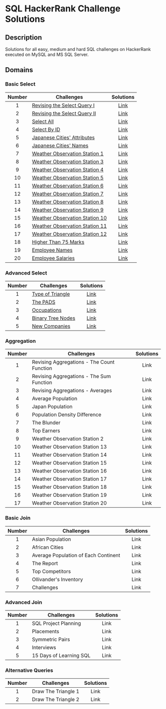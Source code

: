 # SQL HackerRank Challenge Solutions

## Description
Solutions for all easy, medium and hard SQL challenges on HackerRank executed on MySQL and MS SQL Server.

## Domains
### Basic Select

| Number| Challenges | Solutions|
| :---:| --- | :---: |
| 1 | [Revising the Select Query I](https://www.hackerrank.com/challenges/revising-the-select-query/problem) | [Link](https://github.com/qanhnn12/SQL-Hackerrank-Challenge-Solutions/blob/main/Basic%20Select/Revising-the-Select-Query-I.sql) |
| 2 | [Revising the Select Query II](https://www.hackerrank.com/challenges/revising-the-select-query-2/problem) | [Link](https://github.com/qanhnn12/SQL-Hackerrank-Challenge-Solutions/blob/main/Basic%20Select/Revising-the-Select-Query-II.sql) | 
| 3 | [Select All](https://www.hackerrank.com/challenges/select-all-sql/problem) | [Link](https://github.com/qanhnn12/SQL-Hackerrank-Challenge-Solutions/blob/main/Basic%20Select/Select-All.sql) |
| 4 | [Select By ID](https://www.hackerrank.com/challenges/select-by-id/problem) | [Link](https://github.com/qanhnn12/SQL-Hackerrank-Challenge-Solutions/blob/main/Basic%20Select/Select-By-ID.sql) | 
| 5 | [Japanese Cities' Attributes](https://www.hackerrank.com/challenges/japanese-cities-attributes/problem) | [Link](https://github.com/qanhnn12/SQL-Hackerrank-Challenge-Solutions/blob/main/Basic%20Select/Japanese-Cities'-Attributes.sql) | 
| 6 | [Japanese Cities' Names](https://www.hackerrank.com/challenges/japanese-cities-name/problem) | [Link](https://github.com/qanhnn12/SQL-Hackerrank-Challenge-Solutions/blob/main/Basic%20Select/Japanese-Cities'-Names.sql) | 
| 7 | [Weather Observation Station 1](https://www.hackerrank.com/challenges/weather-observation-station-1/problem) | [Link](https://github.com/qanhnn12/SQL-Hackerrank-Challenge-Solutions/blob/main/Basic%20Select/Weather-Observation-Station-1.sql) | 
| 8 | [Weather Observation Station 3](https://www.hackerrank.com/challenges/weather-observation-station-3/problem) | [Link](https://github.com/qanhnn12/SQL-Hackerrank-Challenge-Solutions/blob/main/Basic%20Select/Weather-Observation-Station-3.sql) | 
| 9 | [Weather Observation Station 4](https://www.hackerrank.com/challenges/weather-observation-station-4/problem) | [Link](https://github.com/qanhnn12/SQL-Hackerrank-Challenge-Solutions/blob/main/Basic%20Select/Weather-Observation-Station-4.sql) | 
| 10 | [Weather Observation Station 5](https://www.hackerrank.com/challenges/weather-observation-station-5/problem) | [Link](https://github.com/qanhnn12/SQL-Hackerrank-Challenge-Solutions/blob/main/Basic%20Select/Weather-Observation-Station-5.sql) | 
| 11 | [Weather Observation Station 6](https://www.hackerrank.com/challenges/weather-observation-station-6/problem) | [Link](https://github.com/qanhnn12/SQL-Hackerrank-Challenge-Solutions/blob/main/Basic%20Select/Weather-Observation-Station-6.sql) | 
| 12 | [Weather Observation Station 7](https://www.hackerrank.com/challenges/weather-observation-station-7/problem) | [Link](https://github.com/qanhnn12/SQL-Hackerrank-Challenge-Solutions/blob/main/Basic%20Select/Weather-Observation-Station-7.sql) | 
| 13 | [Weather Observation Station 8](https://www.hackerrank.com/challenges/weather-observation-station-8/problem) | [Link](https://github.com/qanhnn12/SQL-Hackerrank-Challenge-Solutions/blob/main/Basic%20Select/Weather-Observation-Station-8.sql) | 
| 14 | [Weather Observation Station 9](https://www.hackerrank.com/challenges/weather-observation-station-9/problem) | [Link](https://github.com/qanhnn12/SQL-Hackerrank-Challenge-Solutions/blob/main/Basic%20Select/Weather-Observation-Station-9.sql) | 
| 15 | [Weather Observation Station 10](https://www.hackerrank.com/challenges/weather-observation-station-10/problem) | [Link](https://github.com/qanhnn12/SQL-Hackerrank-Challenge-Solutions/blob/main/Basic%20Select/Weather-Observation-Station-10.sql) | 
| 16 | [Weather Observation Station 11](https://www.hackerrank.com/challenges/weather-observation-station-11/problem) | [Link](https://github.com/qanhnn12/SQL-Hackerrank-Challenge-Solutions/blob/main/Basic%20Select/Weather-Observation-Station-11.sql) | 
| 17 | [Weather Observation Station 12](https://www.hackerrank.com/challenges/weather-observation-station-12/problem) | [Link](https://github.com/qanhnn12/SQL-Hackerrank-Challenge-Solutions/blob/main/Basic%20Select/Weather-Observation-Station-12.sql) | 
| 18 | [Higher Than 75 Marks](https://www.hackerrank.com/challenges/more-than-75-marks/problem) | [Link](https://github.com/qanhnn12/SQL-Hackerrank-Challenge-Solutions/blob/main/Basic%20Select/Higher-Than-75-Marks.sql) | 
| 19 | [Employee Names](https://www.hackerrank.com/challenges/name-of-employees/problem) | [Link](https://github.com/qanhnn12/SQL-Hackerrank-Challenge-Solutions/blob/main/Basic%20Select/Employee-Names.sql) | 
| 20 | [Employee Salaries](https://www.hackerrank.com/challenges/salary-of-employees/problem) | [Link](https://github.com/qanhnn12/SQL-Hackerrank-Challenge-Solutions/blob/main/Basic%20Select/Employee-Salaries.sql) |


### Advanced Select

| Number| Challenges | Solutions|
| :---:| --- | :---: | 
| 1 | [Type of Triangle](https://www.hackerrank.com/challenges/what-type-of-triangle/problem) | [Link](https://github.com/qanhnn12/SQL-Hackerrank-Challenge-Solutions/blob/main/Advanced%20Select/Type-of-Triangle.sql) | 
| 2 | [The PADS](https://www.hackerrank.com/challenges/the-pads/problem) | [Link](https://github.com/qanhnn12/SQL-Hackerrank-Challenge-Solutions/blob/main/Advanced%20Select/The-PADS.sql) |
| 3 | [Occupations](https://www.hackerrank.com/challenges/occupations/problem) | [Link](https://github.com/qanhnn12/SQL-Hackerrank-Challenge-Solutions/blob/main/Advanced%20Select/Occupations.sql) | 
| 4 | [Binary Tree Nodes](https://www.hackerrank.com/challenges/binary-search-tree-1/problem) | [Link](https://github.com/qanhnn12/SQL-Hackerrank-Challenge-Solutions/blob/main/Advanced%20Select/Binary-Tree-Nodes.sql) | 
| 5 | [New Companies](https://www.hackerrank.com/challenges/the-company/problem) | [Link](https://github.com/qanhnn12/SQL-Hackerrank-Challenge-Solutions/blob/main/Advanced%20Select/New-Companies.sql) | 

### Aggregation

| Number| Challenges | Solutions|
| :---:| --- | :---: | 
| 1 | Revising Aggregations - The Count Function | Link | 
| 2 | Revising Aggregations - The Sum Function | Link | 
| 3 | Revising Aggregations - Averages | Link |
| 4 | Average Population | Link |
| 5 | Japan Population | Link | 
| 6 | Population Density Difference | Link |
| 7 | The Blunder | Link |
| 8 | Top Earners | Link | 
| 9 | Weather Observation Station 2 | Link | 
| 10 | Weather Observation Station 13 | Link | 
| 11 | Weather Observation Station 14 | Link | 
| 12 | Weather Observation Station 15 | Link |
| 13 | Weather Observation Station 16 | Link | 
| 14 | Weather Observation Station 17 | Link | 
| 15 | Weather Observation Station 18 | Link | 
| 16 | Weather Observation Station 19 | Link | 
| 17 | Weather Observation Station 20 | Link | 

### Basic Join

| Number| Challenges | Solutions |
| :---:| --- | :---: | 
| 1 | Asian Population | Link | 
| 2 | African Cities | Link |
| 3 | Average Population of Each Continent | Link |
| 4 | The Report| Link | 
| 5 | Top Competitors| Link |
| 6 | Ollivander's Inventory | Link |
| 7 | Challenges | Link | 

### Advanced Join

| Number| Challenges | Solutions |
| :---:| --- | :---: |
| 1 | SQL Project Planning | Link | 
| 2 | Placements| Link | 
| 3 | Symmetric Pairs | Link | 
| 4 | Interviews | Link |
| 5 | 15 Days of Learning SQL| Link |

### Alternative Queries

| Number| Challenges |Solutions|
| :---:| --- | :---: | 
| 1 | Draw The Triangle 1 | Link | 
| 2 | Draw The Triangle 2 | Link | 
